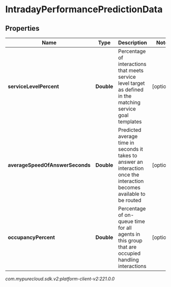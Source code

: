 # IntradayPerformancePredictionData


## Properties

| Name | Type | Description | Notes |
| ------------ | ------------- | ------------- | ------------- |
| **serviceLevelPercent** | **Double** | Percentage of interactions that meets service level target as defined in the matching service goal templates |  [optional] |
| **averageSpeedOfAnswerSeconds** | **Double** | Predicted average time in seconds it takes to answer an interaction once the interaction becomes available to be routed |  [optional] |
| **occupancyPercent** | **Double** | Percentage of on-queue time for all agents in this group that are occupied handling interactions |  [optional] |




_com.mypurecloud.sdk.v2:platform-client-v2:221.0.0_
